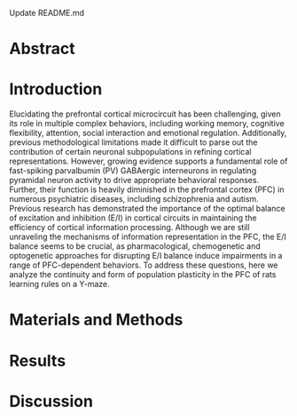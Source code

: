 Update README.md

# Abstract 
 
 
# Introduction

Elucidating the prefrontal cortical microcircuit has been challenging, given its role in multiple complex behaviors, including working memory, cognitive flexibility, attention, social interaction and emotional regulation. Additionally, previous methodological limitations made it difficult to parse out the contribution of certain neuronal subpopulations in refining cortical representations. However, growing evidence supports a fundamental role of fast-spiking parvalbumin (PV) GABAergic interneurons in regulating pyramidal neuron activity to drive appropriate behavioral responses. Further, their function is heavily diminished in the prefrontal cortex (PFC) in numerous psychiatric diseases, including schizophrenia and autism. Previous research has demonstrated the importance of the optimal balance of excitation and inhibition (E/I) in cortical circuits in maintaining the efficiency of cortical information processing. Although we are still unraveling the mechanisms of information representation in the PFC, the E/I balance seems to be crucial, as pharmacological, chemogenetic and optogenetic approaches for disrupting E/I balance induce impairments in a range of PFC-dependent behaviors. To address these questions, here we analyze the continuity and form of population plasticity in the PFC of rats learning rules on a Y-maze. 

 
# Materials and Methods

 
# Results

# Discussion

